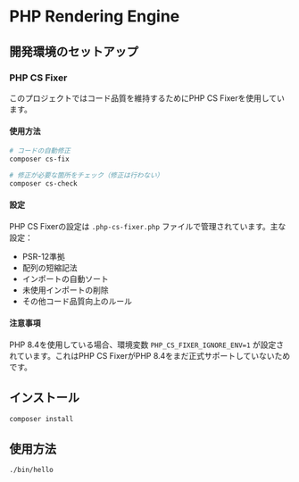 # PHP Rendering Engine

## 開発環境のセットアップ

### PHP CS Fixer

このプロジェクトではコード品質を維持するためにPHP CS Fixerを使用しています。

#### 使用方法

```bash
# コードの自動修正
composer cs-fix

# 修正が必要な箇所をチェック（修正は行わない）
composer cs-check
```

#### 設定

PHP CS Fixerの設定は `.php-cs-fixer.php` ファイルで管理されています。主な設定：

- PSR-12準拠
- 配列の短縮記法
- インポートの自動ソート
- 未使用インポートの削除
- その他コード品質向上のルール

#### 注意事項

PHP 8.4を使用している場合、環境変数 `PHP_CS_FIXER_IGNORE_ENV=1` が設定されています。これはPHP CS FixerがPHP 8.4をまだ正式サポートしていないためです。

## インストール

```bash
composer install
```

## 使用方法

```bash
./bin/hello
```
